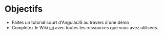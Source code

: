 Objectifs
=========

- Faites un tutorial court d'AngularJS au travers d'une démo
- Complètez le Wiki  [ici](https://github.com/ISTICUniversityOfRennes1/TAACours6WebEngineering/wiki/_pages) avec toutes les ressources que vous avez utilisées. 

